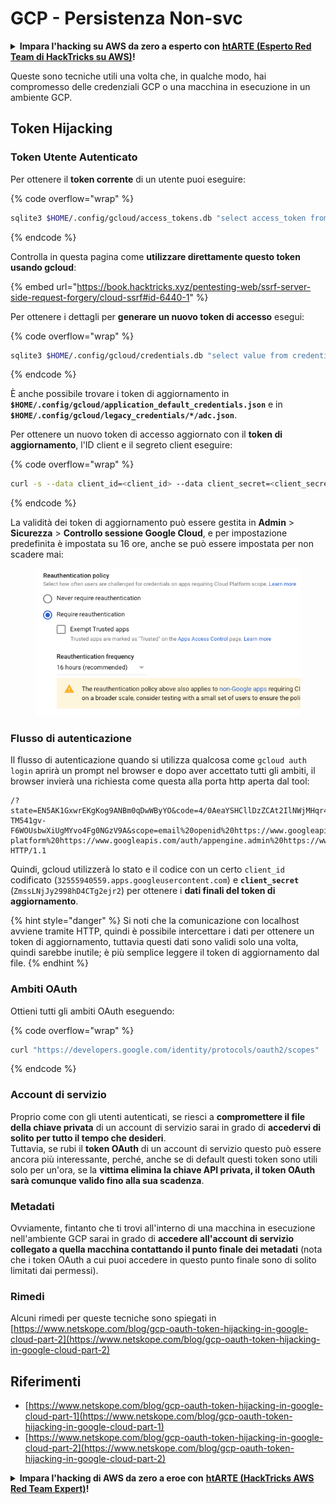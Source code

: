 # GCP - Persistenza Non-svc

<details>

<summary><strong>Impara l'hacking su AWS da zero a esperto con</strong> <a href="https://training.hacktricks.xyz/courses/arte"><strong>htARTE (Esperto Red Team di HackTricks su AWS)</strong></a><strong>!</strong></summary>

Altri modi per supportare HackTricks:

* Se desideri vedere la tua **azienda pubblicizzata su HackTricks** o **scaricare HackTricks in PDF** Controlla i [**PIANI DI ABBONAMENTO**](https://github.com/sponsors/carlospolop)!
* Ottieni il [**merchandising ufficiale di PEASS & HackTricks**](https://peass.creator-spring.com)
* Scopri [**La Famiglia PEASS**](https://opensea.io/collection/the-peass-family), la nostra collezione di [**NFT esclusivi**](https://opensea.io/collection/the-peass-family)
* **Unisciti al** 💬 [**gruppo Discord**](https://discord.gg/hRep4RUj7f) o al [**gruppo telegram**](https://t.me/peass) o **seguici** su **Twitter** 🐦 [**@hacktricks\_live**](https://twitter.com/hacktricks\_live)**.**
* **Condividi i tuoi trucchi di hacking inviando PR a** [**HackTricks**](https://github.com/carlospolop/hacktricks) e [**HackTricks Cloud**](https://github.com/carlospolop/hacktricks-cloud) github repos.

</details>

Queste sono tecniche utili una volta che, in qualche modo, hai compromesso delle credenziali GCP o una macchina in esecuzione in un ambiente GCP.

## Token Hijacking

### Token Utente Autenticato

Per ottenere il **token corrente** di un utente puoi eseguire:

{% code overflow="wrap" %}
```bash
sqlite3 $HOME/.config/gcloud/access_tokens.db "select access_token from access_tokens where account_id='<email>';"
```
{% endcode %}

Controlla in questa pagina come **utilizzare direttamente questo token usando gcloud**:

{% embed url="https://book.hacktricks.xyz/pentesting-web/ssrf-server-side-request-forgery/cloud-ssrf#id-6440-1" %}

Per ottenere i dettagli per **generare un nuovo token di accesso** esegui:

{% code overflow="wrap" %}
```bash
sqlite3 $HOME/.config/gcloud/credentials.db "select value from credentials where account_id='<email>';"
```
{% endcode %}

È anche possibile trovare i token di aggiornamento in **`$HOME/.config/gcloud/application_default_credentials.json`** e in **`$HOME/.config/gcloud/legacy_credentials/*/adc.json`**.

Per ottenere un nuovo token di accesso aggiornato con il **token di aggiornamento**, l'ID client e il segreto client eseguire:

{% code overflow="wrap" %}
```bash
curl -s --data client_id=<client_id> --data client_secret=<client_secret> --data grant_type=refresh_token --data refresh_token=<refresh_token> --data scope="https://www.googleapis.com/auth/cloud-platform https://www.googleapis.com/auth/accounts.reauth" https://www.googleapis.com/oauth2/v4/token
```
{% endcode %}

La validità dei token di aggiornamento può essere gestita in **Admin** > **Sicurezza** > **Controllo sessione Google Cloud**, e per impostazione predefinita è impostata su 16 ore, anche se può essere impostata per non scadere mai:

<figure><img src="../../../.gitbook/assets/image (2) (1).png" alt=""><figcaption></figcaption></figure>

### Flusso di autenticazione

Il flusso di autenticazione quando si utilizza qualcosa come `gcloud auth login` aprirà un prompt nel browser e dopo aver accettato tutti gli ambiti, il browser invierà una richiesta come questa alla porta http aperta dal tool:
```
/?state=EN5AK1GxwrEKgKog9ANBm0qDwWByYO&code=4/0AeaYSHCllDzZCAt2IlNWjMHqr4XKOuNuhOL-TM541gv-F6WOUsbwXiUgMYvo4Fg0NGzV9A&scope=email%20openid%20https://www.googleapis.com/auth/userinfo.email%20https://www.googleapis.com/auth/cloud-platform%20https://www.googleapis.com/auth/appengine.admin%20https://www.googleapis.com/auth/sqlservice.login%20https://www.googleapis.com/auth/compute%20https://www.googleapis.com/auth/accounts.reauth&authuser=0&prompt=consent HTTP/1.1
```
Quindi, gcloud utilizzerà lo stato e il codice con un certo `client_id` codificato (`32555940559.apps.googleusercontent.com`) e **`client_secret`** (`ZmssLNjJy2998hD4CTg2ejr2`) per ottenere i **dati finali del token di aggiornamento**.

{% hint style="danger" %}
Si noti che la comunicazione con localhost avviene tramite HTTP, quindi è possibile intercettare i dati per ottenere un token di aggiornamento, tuttavia questi dati sono validi solo una volta, quindi sarebbe inutile; è più semplice leggere il token di aggiornamento dal file.
{% endhint %}

### Ambiti OAuth

Ottieni tutti gli ambiti OAuth eseguendo:

{% code overflow="wrap" %}
```bash
curl "https://developers.google.com/identity/protocols/oauth2/scopes" | grep -oE 'https://www.googleapis.com/auth/[a-zA-A/\-\._]*' | sort -u
```
{% endcode %}

### Account di servizio

Proprio come con gli utenti autenticati, se riesci a **compromettere il file della chiave privata** di un account di servizio sarai in grado di **accedervi di solito per tutto il tempo che desideri**.\
Tuttavia, se rubi il **token OAuth** di un account di servizio questo può essere ancora più interessante, perché, anche se di default questi token sono utili solo per un'ora, se la **vittima elimina la chiave API privata, il token OAuth sarà comunque valido fino alla sua scadenza**.

### Metadati

Ovviamente, fintanto che ti trovi all'interno di una macchina in esecuzione nell'ambiente GCP sarai in grado di **accedere all'account di servizio collegato a quella macchina contattando il punto finale dei metadati** (nota che i token OAuth a cui puoi accedere in questo punto finale sono di solito limitati dai permessi).

### Rimedi

Alcuni rimedi per queste tecniche sono spiegati in [https://www.netskope.com/blog/gcp-oauth-token-hijacking-in-google-cloud-part-2](https://www.netskope.com/blog/gcp-oauth-token-hijacking-in-google-cloud-part-2)

## Riferimenti

* [https://www.netskope.com/blog/gcp-oauth-token-hijacking-in-google-cloud-part-1](https://www.netskope.com/blog/gcp-oauth-token-hijacking-in-google-cloud-part-1)
* [https://www.netskope.com/blog/gcp-oauth-token-hijacking-in-google-cloud-part-2](https://www.netskope.com/blog/gcp-oauth-token-hijacking-in-google-cloud-part-2)

<details>

<summary><strong>Impara l'hacking di AWS da zero a eroe con</strong> <a href="https://training.hacktricks.xyz/courses/arte"><strong>htARTE (HackTricks AWS Red Team Expert)</strong></a><strong>!</strong></summary>

Altri modi per supportare HackTricks:

* Se vuoi vedere la tua **azienda pubblicizzata in HackTricks** o **scaricare HackTricks in PDF** Controlla i [**PIANI DI ABBONAMENTO**](https://github.com/sponsors/carlospolop)!
* Ottieni il [**merchandising ufficiale PEASS & HackTricks**](https://peass.creator-spring.com)
* Scopri [**The PEASS Family**](https://opensea.io/collection/the-peass-family), la nostra collezione di [**NFT esclusivi**](https://opensea.io/collection/the-peass-family)
* **Unisciti al** 💬 [**gruppo Discord**](https://discord.gg/hRep4RUj7f) o al [**gruppo telegram**](https://t.me/peass) o **seguici** su **Twitter** 🐦 [**@hacktricks\_live**](https://twitter.com/hacktricks\_live)**.**
* **Condividi i tuoi trucchi di hacking inviando PR a** [**HackTricks**](https://github.com/carlospolop/hacktricks) e [**HackTricks Cloud**](https://github.com/carlospolop/hacktricks-cloud) github repos.

</details>
